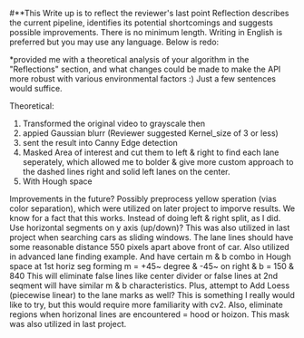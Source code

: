 #**This Write up is to reflect the reviewer's last point
Reflection describes the current pipeline, identifies its potential shortcomings and suggests possible improvements. There is no minimum length. Writing in English is preferred but you may use any language.
Below is redo:

*provided me with a theoretical analysis of your algorithm in the "Reflections" section, and what changes could be made to make the API more robust with various environmental factors :) Just a few sentences would suffice.

Theoretical:
1) Transformed the original video to grayscale then 
2) appied Gaussian blurr (Reviewer suggested Kernel_size of 3 or less) 
3) sent the result into Canny Edge detection 
4) Masked Area of interest and cut them to left & right to find each lane seperately, which allowed me to bolder & give more custom approach to the dashed lines right and solid left lanes on the center.
5) With Hough space

Improvements in the future?
Possibly preprocess yellow speration (vias color separation), which were utilized on later project to imporve results. We know for a fact that this works.
Instead of doing left & right split, as I did. Use horizontal segments on y axis (up/down)? This was also utilized in last project when searching cars as sliding windows.
The lane lines should have some reasonable distance 550 pixels apart above front of car. Also utilized in advanced lane finding example.
And have certain m & b combo in Hough space at 1st horiz seg forming 
m = +45~ degree & -45~ on right & b = 150 & 840 
This will eliminate false lines like center divider or false lines
at 2nd seqment will have similar m & b characteristics.
Plus, attempt to Add Loess (piecewise linear) to the lane marks as well? This is something I really would like to try, but this would require more familiarity with cv2.
Also, eliminate regions when horizonal lines are encountered  = hood or hoizon. This mask was also utilized in last project.
